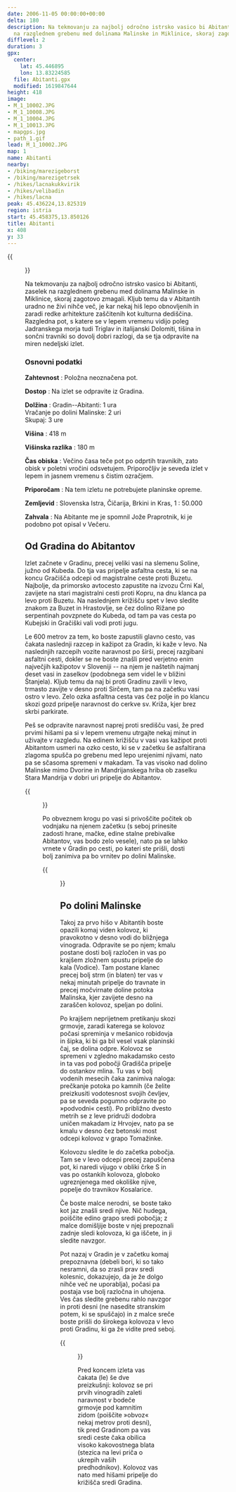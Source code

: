 ```yaml
---
date: 2006-11-05 00:00:00+00:00
delta: 180
description: Na tekmovanju za najbolj odročno istrsko vasico bi Abitanti, zaselek
  na razglednem grebenu med dolinama Malinske in Miklinice, skoraj zagotovo zmagali.
difflevel: 2
duration: 3
gpx:
  center:
    lat: 45.446895
    lon: 13.83224585
  file: Abitanti.gpx
  modified: 1619847644
height: 418
image:
- M_1_10002.JPG
- M_1_10008.JPG
- M_1_10004.JPG
- M_1_10013.JPG
- mapgps.jpg
- path_1.gif
lead: M_1_10002.JPG
map: 1
name: Abitanti
nearby:
- /biking/marezigeborst
- /biking/marezigetrsek
- /hikes/lacnakukkvirik
- /hikes/velibadin
- /hikes/lacna
peak: 45.436224,13.825319
region: istria
start: 45.458375,13.850126
title: Abitanti
x: 408
y: 33
---
```


{{<figure src="M_1_10002.JPG">}}

Na tekmovanju za najbolj odročno istrsko vasico bi Abitanti, zaselek na razglednem grebenu med dolinama Malinske in Miklinice, skoraj zagotovo zmagali. Kljub temu da v Abitantih uradno ne živi nihče več, je kar nekaj hiš lepo obnovljenih in zaradi redke arhitekture zaščitenih kot kulturna dediščina. Razgledna pot, s katere se v lepem vremenu vidijo poleg Jadranskega morja tudi Triglav in italijanski Dolomiti, tišina in sončni travniki so dovolj dobri razlogi, da se tja odpravite na miren nedeljski izlet.

### Osnovni podatki

**Zahtevnost**
:   Položna neoznačena pot.

**Dostop**
:   Na izlet se odpravite iz Gradina.

**Dolžina**
:   Gradin--Abitanti: 1 ura\
    Vračanje po dolini Malinske: 2 uri\
    Skupaj: 3 ure

**Višina**
:   418 m

**Višinska razlika**
:   180 m

**Čas obiska**
:   Večino časa teče pot po odprtih travnikih, zato obisk v poletni vročini odsvetujem. Priporočljiv je seveda izlet v lepem in jasnem vremenu s čistim ozračjem.

**Priporočam**
:   Na tem izletu ne potrebujete planinske opreme.

**Zemljevid**
:   Slovenska Istra, Čičarija, Brkini in Kras, 1 : 50.000

**Zahvala**
:   Na Abitante me je spomnil Jože Praprotnik, ki je podobno pot opisal v Večeru.

Od Gradina do Abitantov
-----------------------

Izlet začnete v Gradinu, precej veliki vasi na slemenu Soline, južno od Kubeda. Do tja vas pripelje asfaltna cesta, ki se na koncu Gračišča odcepi od magistralne ceste proti Buzetu. Najbolje, da primorsko avtocesto zapustite na izvozu Črni Kal, zavijete na stari magistralni cesti proti Kopru, na dnu klanca pa levo proti Buzetu. Na naslednjem križišču spet v levo sledite znakom za Buzet in Hrastovlje, se čez dolino Rižane po serpentinah povzpnete do Kubeda, od tam pa vas cesta po Kubejski in Gračiški vali vodi proti jugu.

Le 600 metrov za tem, ko boste zapustili glavno cesto, vas čakata naslednji razcep in kažipot za Gradin, ki kaže v levo. Na naslednjih razcepih vozite naravnost po širši, precej razgibani asfaltni cesti, dokler se ne boste znašli pred verjetno enim največjih kažipotov v Sloveniji -- na njem je naštetih najmanj deset vasi in zaselkov (podobnega sem videl le v bližini Štanjela). Kljub temu da naj bi proti Gradinu zavili v levo, trmasto zavijte v desno proti Sirčem, tam pa na začetku vasi ostro v levo. Zelo ozka asfaltna cesta vas čez polje in po klancu skozi gozd pripelje naravnost do cerkve sv. Križa, kjer brez skrbi parkirate.

Peš se odpravite naravnost naprej proti središču vasi, že pred prvimi hišami pa si v lepem vremenu utrgajte nekaj minut in uživajte v razgledu. Na edinem križišču v vasi vas kažipot proti Abitantom usmeri na ozko cesto, ki se v začetku še asfaltirana zlagoma spušča po grebenu med lepo urejenimi njivami, nato pa se sčasoma spremeni v makadam. Ta vas visoko nad dolino Malinske mimo Dvorine in Mandrijanskega hriba ob zaselku Stara Mandrija v dobri uri pripelje do Abitantov.

{{<figure src="M_1_10008.JPG" caption="Prvi pogled na Abitante">}}

Po obveznem krogu po vasi si privoščite počitek ob vodnjaku na njenem začetku (s seboj prinesite zadosti hrane, mačke, edine stalne prebivalke Abitantov, vas bodo zelo vesele), nato pa se lahko vrnete v Gradin po cesti, po kateri ste prišli, dosti bolj zanimiva pa bo vrnitev po dolini Malinske.

{{<figure src="M_1_10004.JPG">}}

Po dolini Malinske
------------------

Takoj za prvo hišo v Abitantih boste opazili komaj viden kolovoz, ki pravokotno v desno vodi do bližnjega vinograda. Odpravite se po njem; kmalu postane dosti bolj razločen in vas po krajšem zložnem spustu pripelje do kala (Vodice). Tam postane klanec precej bolj strm (in blaten) ter vas v nekaj minutah pripelje do travnate in precej močvirnate doline potoka Malinska, kjer zavijete desno na zaraščen kolovoz, speljan po dolini.

Po krajšem neprijetnem pretikanju skozi grmovje, zaradi katerega se kolovoz počasi spreminja v mešanico robidovja in šipka, ki bi ga bil vesel vsak planinski čaj, se dolina odpre. Kolovoz se spremeni v zgledno makadamsko cesto in ta vas pod pobočji Gradišča pripelje do ostankov mlina. Tu vas v bolj vodenih mesecih čaka zanimiva naloga: prečkanje potoka po kamnih (če želite preizkusiti vodotesnost svojih čevljev, pa se seveda pogumno odpravite po »podvodni« cesti). Po približno dvesto metrih se z leve pridruži dodobra uničen makadam iz Hrvojev, nato pa se kmalu v desno čez betonski most odcepi kolovoz v grapo Tomažinke.

Kolovozu sledite le do začetka pobočja. Tam se v levo odcepi precej zapuščena pot, ki naredi vijugo v obliki črke S in vas po ostankih kolovoza, globoko ugreznjenega med okoliške njive, popelje do travnikov Kosalarice.

Če boste malce nerodni, se boste tako kot jaz znašli sredi njive. Nič hudega, poiščite edino grapo sredi pobočja; z malce domišljije boste v njej prepoznali zadnje sledi kolovoza, ki ga iščete, in ji sledite navzgor.

Pot nazaj v Gradin je v začetku komaj prepoznavna (debeli bori, ki so tako nesramni, da so zrasli prav sredi kolesnic, dokazujejo, da je že dolgo nihče več ne uporablja), počasi pa postaja vse bolj razločna in uhojena. Ves čas sledite grebenu rahlo navzgor in proti desni (ne nasedite stranskim potem, ki se spuščajo) in z malce sreče boste prišli do širokega kolovoza v levo proti Gradinu, ki ga že vidite pred seboj.

{{<figure src="M_1_10013.JPG">}}

Pred koncem izleta vas čakata (le) še dve preizkušnji: kolovoz se pri prvih vinogradih zaleti naravnost v bodeče grmovje pod kamnitim zidom (poiščite »obvoz« nekaj metrov proti desni), tik pred Gradinom pa vas sredi ceste čaka obilica visoko kakovostnega blata (stezica na levi priča o ukrepih vaših predhodnikov). Kolovoz vas nato med hišami pripelje do križišča sredi Gradina.
